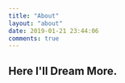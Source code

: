 ```yaml
---
title: "About"
layout: "about"
date: 2019-01-21 23:44:06
comments: true
---
```


## Here I'll Dream More.